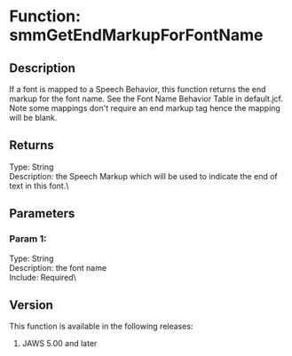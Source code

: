 # Function: smmGetEndMarkupForFontName

## Description

If a font is mapped to a Speech Behavior, this function returns the end
markup for the font name. See the Font Name Behavior Table in
default.jcf. Note some mappings don\'t require an end markup tag hence
the mapping will be blank.

## Returns

Type: String\
Description: the Speech Markup which will be used to indicate the end of
text in this font.\

## Parameters

### Param 1:

Type: String\
Description: the font name\
Include: Required\

## Version

This function is available in the following releases:

1.  JAWS 5.00 and later
